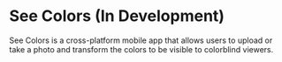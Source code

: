 # See Colors (In Development)

See Colors is a cross-platform mobile app that allows users to upload or take a photo and transform the colors to be visible to colorblind viewers.
